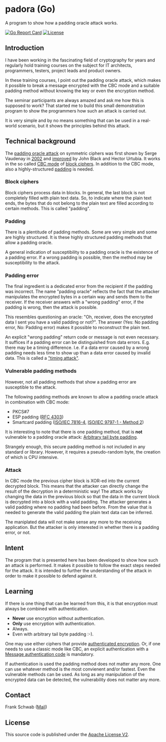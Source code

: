 # padora (Go)

A program to show how a padding oracle attack works.

[![Go Report Card](https://goreportcard.com/badge/github.com/xformerfhs/padora-go)](https://goreportcard.com/report/github.com/xformerfhs/padora-go)
[![License](https://img.shields.io/github/license/xformerfhs/filesigner)](https://github.com/xformerfhs/filesigner/blob/main/LICENSE)

## Introduction

I have been working in the fascinating field of cryptography for years and regularly hold training courses on the subject for IT architects, programmers, testers, project leads and product owners.

In these training courses, I point out the padding oracle attack, which makes it possible to break a message encrypted with the CBC mode and a suitable padding method without knowing the key or even the encryption method.

The seminar participants are always amazed and ask me how this is supposed to work? 
That started me to build this small demonstration program to show the programmers how such an attack is carried out.

It is very simple and by no means something that can be used in a real-world scenario, but it shows the principles behind this attack.

## Technical background

The [padding oracle attack](https://en.wikipedia.org/wiki/Padding_oracle_attack) on symmetric ciphers was first shown by Serge Vaudenay in [2002](https://www.iacr.org/cryptodb/archive/2002/EUROCRYPT/2850/2850.pdf) and [improved](https://www.usenix.org/legacy/event/sec02/full_papers/black/black_html) by John Black and Hector Urtubia.
It works in the so called [CBC mode](https://en.wikipedia.org/wiki/Block_cipher_mode_of_operation#CBC) of [block ciphers](https://en.wikipedia.org/wiki/Block_cipher). 
In addition to the CBC mode, also a highly-structured [padding](https://en.wikipedia.org/wiki/Padding_(cryptography)) is needed.

### Block ciphers

Block ciphers process data in blocks.
In general, the last block is not completely filled with plain text data.
So, to indicate where the plain text ends, the bytes that do not belong to the plain text are filled according to certain methods.
This is called "padding".

### Padding

There is a plentitude of padding methods.
Some are very simple and some are highly structured.
It is these highly structured padding methods that allow a padding oracle.

A general indication of susceptibility to a padding oracle is the existence of a padding error.
If a wrong padding is possible, then the method may be susceptibility to the attack.

### Padding error
The final ingredient is a dedicated error from the recipient if the padding was incorrect.
The name "padding oracle" reflects the fact that the attacker manipulates the encrypted bytes in a certain way and sends them to the receiver.
If the receiver answers with a "wrong padding" error, if the padding is wrong, then the attack is possible.

This resembles questioning an oracle: "Oh, receiver, does the encrypted data I sent you have a valid padding or not?".
The answer (Yes: No padding error, No: Padding error) makes it possible to reconstruct the plain text.

An explicit "wrong padding" return code or message is not even necessary.
It suffices if a padding error can be distinguished from data errors.
E.g. there may be a timing difference.
I.e. if a data error caused by a wrong padding needs less time to show up than a data error caused by invalid data.
This is called a ["timing attack"](https://en.wikipedia.org/wiki/Timing_attack).

### Vulnerable padding methods

However, not all padding methods that show a padding error are susceptible to the attack.

The following padding methods are known to allow a padding oracle attack in combination with CBC mode:

- PKCS#7
- ESP padding ([RFC 4303](https://www.ietf.org/rfc/rfc4303.txt))
- Smartcard padding ([ISO/IEC 7816-4](https://www.iso.org/obp/ui/#iso:std:iso-iec:7816:-4:ed-4:v1:en), [ISO/IEC 9797-1 - Method 2](https://en.wikipedia.org/wiki/ISO/IEC_9797-1)) 

It is interesting to note that there is one padding method, that is **not** vulnerable to a padding oracle attack:
[Arbitrary tail byte padding](https://eprint.iacr.org/2003/098.pdf).

Strangely enough, this secure padding method is not included in any standard or library.
However, it requires a pseudo-random byte, the creation of which is CPU intensive.

### Attack

In CBC mode the previous cipher block is XOR-ed into the current decrypted block.
This means that the attacker can directly change the result of the decryption in a deterministic way!
The attack works by changing the data in the previous block so that the data in the current block is decrypted into a block with a valid padding.
The attacker generates a valid padding where no padding had been before.
From the value that is needed to generate the valid padding the plain text data can be inferred.

The maniplated data will not make sense any more to the receiving application.
But the attacker is only interested in whether there is a padding error, or not.

## Intent

The program that is presented here has been developed to show how such an attack is performed.
It makes it possible to follow the exact steps needed for the attack.
It is intended to further the understanding of the attack in order to make it possible to defend against it.

## Learning

If there is one thing that can be learned from this, it is that encryption must always be combined with authentication.

- **Never** use encryption without authentication.
- **Only** use encryption with authentication.
- Always.
- Even with arbitrary tail byte padding :-).

One may use either ciphers that provide [authenticated encryption](https://en.wikipedia.org/wiki/Authenticated_encryption).
Or, if one needs to use a classic mode like CBC, an explicit authentication with a [Message authentication code](https://en.wikipedia.org/wiki/Message_authentication_code) is mandatory.

If authentication is used the padding method does not matter any more.
One can use whatever method is the most convienent and/or fastest.
Even the vulnerable methods can be used.
As long as any manipulation of the encrypted data can be detected, the vulnerability does not matter any more.

## Contact

Frank Schwab ([Mail](mailto:github.sfdhi@slmails.com "Mail"))

## License

This source code is published under the [Apache License V2](https://www.apache.org/licenses/LICENSE-2.0.txt).
